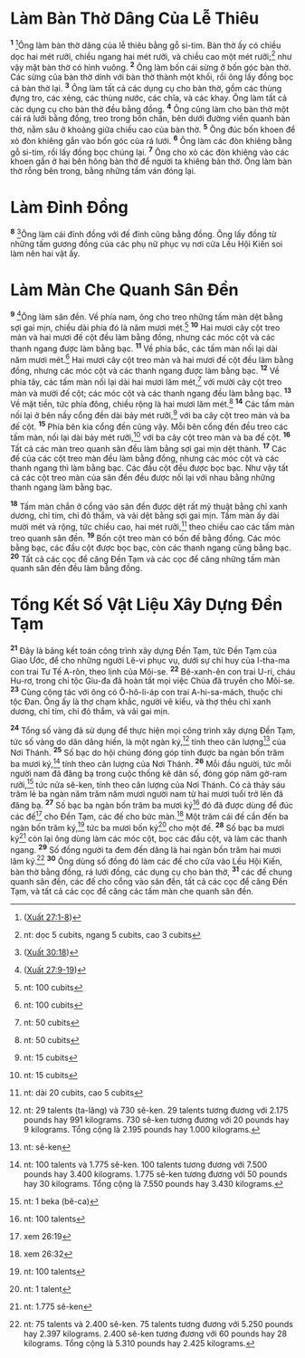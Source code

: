 # Làm Bàn Thờ Dâng Của Lễ Thiêu
<sup><b>1</b></sup> [^1*]Ông làm bàn thờ dâng của lễ thiêu bằng gỗ si-tim. Bàn thờ ấy có chiều dọc hai mét rưỡi, chiều ngang hai mét rưỡi, và chiều cao một mét rưỡi;[^1] như vậy mặt bàn thờ có hình vuông. <sup><b>2</b></sup> Ông làm bốn cái sừng ở bốn góc bàn thờ. Các sừng của bàn thờ dính với bàn thờ thành một khối, rồi ông lấy đồng bọc cả bàn thờ lại. <sup><b>3</b></sup> Ông làm tất cả các dụng cụ cho bàn thờ, gồm các thùng đựng tro, các xẻng, các thùng nước, các chĩa, và các khay. Ông làm tất cả các dụng cụ cho bàn thờ đều bằng đồng. <sup><b>4</b></sup> Ông cũng làm cho bàn thờ một cái rá lưới bằng đồng, treo trong bốn chân, bên dưới đường viền quanh bàn thờ, nằm sâu ở khoảng giữa chiều cao của bàn thờ. <sup><b>5</b></sup> Ông đúc bốn khoen để xỏ đòn khiêng gắn vào bốn góc của rá lưới. <sup><b>6</b></sup> Ông làm các đòn khiêng bằng gỗ si-tim, rồi lấy đồng bọc chúng lại. <sup><b>7</b></sup> Ông cho xỏ các đòn khiêng vào các khoen gắn ở hai bên hông bàn thờ để người ta khiêng bàn thờ. Ông làm bàn thờ rỗng bên trong, bằng những tấm ván đóng lại.


# Làm Ðỉnh Ðồng
<sup><b>8</b></sup> [^2*]Ông làm cái đỉnh đồng với đế đỉnh cũng bằng đồng. Ông lấy đồng từ những tấm gương đồng của các phụ nữ phục vụ nơi cửa Lều Hội Kiến soi làm nên hai vật ấy.


# Làm Màn Che Quanh Sân Ðền
<sup><b>9</b></sup> [^3*]Ông làm sân đền. Về phía nam, ông cho treo những tấm màn dệt bằng sợi gai mịn, chiều dài phía đó là năm mươi mét.[^2] <sup><b>10</b></sup> Hai mươi cây cột treo màn và hai mươi đế cột đều làm bằng đồng, nhưng các móc cột và các thanh ngang được làm bằng bạc. <sup><b>11</b></sup> Về phía bắc, các tấm màn nối lại dài năm mươi mét.[^3] Hai mươi cây cột treo màn và hai mươi đế cột đều làm bằng đồng, nhưng các móc cột và các thanh ngang được làm bằng bạc. <sup><b>12</b></sup> Về phía tây, các tấm màn nối lại dài hai mươi lăm mét,[^4] với mười cây cột treo màn và mười đế cột; các móc cột và các thanh ngang đều làm bằng bạc. <sup><b>13</b></sup> Về mặt tiền, tức phía đông, chiều rộng là hai mươi lăm mét.[^5] <sup><b>14</b></sup> Các tấm màn nối lại ở bên nầy cổng đền dài bảy mét rưỡi,[^6] với ba cây cột treo màn và ba đế cột. <sup><b>15</b></sup> Phía bên kia cổng đền cũng vậy. Mỗi bên cổng đền đều treo các tấm màn, nối lại dài bảy mét rưỡi,[^7] với ba cây cột treo màn và ba đế cột. <sup><b>16</b></sup> Tất cả các màn treo quanh sân đều làm bằng sợi gai mịn dệt thành. <sup><b>17</b></sup> Các đế của các cột treo màn đều làm bằng đồng, nhưng các móc cột và các thanh ngang thì làm bằng bạc. Các đầu cột đều được bọc bạc. Như vậy tất cả các cột treo màn của sân đền đều được nối lại với nhau bằng những thanh ngang làm bằng bạc.

<sup><b>18</b></sup> Tấm màn chắn ở cổng vào sân đền được dệt rất mỹ thuật bằng chỉ xanh dương, chỉ tím, chỉ đỏ thắm, và vải dệt bằng sợi gai mịn. Tấm màn ấy dài mười mét và rộng, tức chiều cao, hai mét rưỡi,[^8] theo chiều cao các tấm màn treo quanh sân đền. <sup><b>19</b></sup> Bốn cột treo màn có bốn đế bằng đồng. Các móc bằng bạc, các đầu cột được bọc bạc, còn các thanh ngang cũng bằng bạc. <sup><b>20</b></sup> Tất cả các cọc để căng Ðền Tạm và các cọc để căng những tấm màn quanh sân đền đều làm bằng đồng.


# Tổng Kết Số Vật Liệu Xây Dựng Ðền Tạm
<sup><b>21</b></sup> Ðây là bảng kết toán công trình xây dựng Ðền Tạm, tức Ðền Tạm của Giao Ước, để cho những người Lê-vi phục vụ, dưới sự chỉ huy của I-tha-ma con trai Tư Tế A-rôn, theo lịnh của Môi-se. <sup><b>22</b></sup> Bê-xanh-ên con trai U-ri, cháu Hu-rơ, trong chi tộc Giu-đa đã hoàn tất mọi việc Chúa đã truyền cho Môi-se. <sup><b>23</b></sup> Cùng cộng tác với ông có Ô-hô-li-áp con trai A-hi-sa-mách, thuộc chi tộc Ðan. Ông ấy là thợ chạm khắc, người vẽ kiểu, và thợ thêu chỉ xanh dương, chỉ tím, chỉ đỏ thắm, và vải gai mịn.

<sup><b>24</b></sup> Tổng số vàng đã sử dụng để thực hiện mọi công trình xây dựng Ðền Tạm, tức số vàng do dân dâng hiến, là một ngàn ký,[^9] tính theo cân lượng[^10] của Nơi Thánh. <sup><b>25</b></sup> Số bạc do hội chúng đóng góp tính được ba ngàn bốn trăm ba mươi ký,[^11] tính theo cân lượng của Nơi Thánh. <sup><b>26</b></sup> Mỗi đầu người, tức mỗi người nam đã đăng bạ trong cuộc thống kê dân số, đóng góp năm gờ-ram rưỡi,[^12] tức nửa sê-ken, tính theo cân lượng của Nơi Thánh. Có cả thảy sáu trăm lẻ ba ngàn năm trăm năm mươi người nam từ hai mươi tuổi trở lên đã đăng bạ. <sup><b>27</b></sup> Số bạc ba ngàn bốn trăm ba mươi ký[^13] đó đã được dùng để đúc các đế[^14] cho Ðền Tạm, các đế cho bức màn.[^15] Một trăm cái đế cần đến ba ngàn bốn trăm ký,[^16] tức ba mươi bốn ký[^17] cho một đế. <sup><b>28</b></sup> Số bạc ba mươi ký[^18] còn lại ông dùng làm các móc cột, bọc các đầu cột, và làm các thanh ngang. <sup><b>29</b></sup> Số đồng người ta đem đến dâng là hai ngàn bốn trăm hai mươi lăm ký.[^19] <sup><b>30</b></sup> Ông dùng số đồng đó làm các đế cho cửa vào Lều Hội Kiến, bàn thờ bằng đồng, rá lưới đồng, các dụng cụ cho bàn thờ, <sup><b>31</b></sup> các đế chung quanh sân đền, các đế cho cổng vào sân đền, tất cả các cọc để căng Ðền Tạm, và tất cả các cọc để căng các tấm màn che quanh sân đền.

[^1]: nt: dọc 5 cubits, ngang 5 cubits, cao 3 cubits
[^2]: nt: 100 cubits
[^3]: nt: 100 cubits
[^4]: nt: 50 cubits
[^5]: nt: 50 cubits
[^6]: nt: 15 cubits
[^7]: nt: 15 cubits
[^8]: nt: dài 20 cubits, cao 5 cubits
[^9]: nt: 29 talents (ta-lâng) và 730 sê-ken. 29 talents tương đương với 2.175 pounds hay 991 kilograms. 730 sê-ken tương đương với 20 pounds hay 9 kilograms. Tổng cộng là 2.195 pounds hay 1.000 kilograms.
[^10]: nt: sê-ken
[^11]: nt: 100 talents và 1.775 sê-ken. 100 talents tương đương với 7.500 pounds hay 3.400 kilograms. 1.775 sê-ken tương đương với 50 pounds hay 30 kilograms. Tổng cộng là 7.550 pounds hay 3.430 kilograms.
[^12]: nt: 1 beka (bê-ca)
[^13]: nt: 100 talents
[^14]: xem 26:19
[^15]: xem 26:32
[^16]: nt: 100 talents
[^17]: nt: 1 talent
[^18]: nt: 1.775 sê-ken
[^19]: nt: 75 talents và 2.400 sê-ken. 75 talents tương đương với 5.250 pounds hay 2.397 kilograms. 2.400 sê-ken tương đương với 60 pounds hay 28 kilograms. Tổng cộng là 5.310 pounds hay 2.425 kilograms.
[^1*]: ([Xuất 27:1-8](/passage/?search=Exod.27.1-Exod.27.8\&version=BD2011))
[^2*]: ([Xuất 30:18](/passage/?search=Exod.30.18\&version=BD2011))
[^3*]: ([Xuất 27:9-19](/passage/?search=Exod.27.9-Exod.27.19\&version=BD2011))